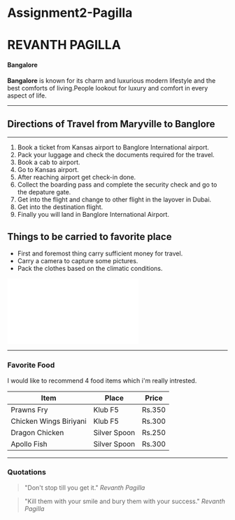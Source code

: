 # Assignment2-Pagilla
# REVANTH PAGILLA
#### Bangalore
 **Bangalore** is known for its charm and luxurious modern lifestyle and the best comforts of living.People lookout for luxury and comfort in every aspect of life.

 ---
 ## Directions of Travel from Maryville to Banglore
 ---
 1. Book a ticket from Kansas airport to Banglore International airport.
 2. Pack your luggage and check the documents required for the travel.
 3. Book a cab to airport.
 4. Go to Kansas airport.
 5. After reaching airport get check-in done.
 6. Collect the boarding pass and complete the security check and go to the depature gate.
 7. Get into the flight and change to other flight in the layover in Dubai.
 8. Get into the destination flight.
 9. Finally you will land in Banglore International Airport.

 ## Things to be carried to favorite place
 * First and foremost thing carry sufficient money for travel.
 * Carry a camera to capture some pictures.
 * Pack the clothes based on the climatic conditions.
 
![AboutMe](./AboutMe.md)


---
### Favorite Food

I would like to recommend 4 food items which i'm really intrested.

| Item | Place | Price |
| -----| ----- | ----- |
| Prawns Fry | Klub F5 | Rs.350 |
| Chicken Wings Biriyani | Klub F5| Rs.300 |
| Dragon Chicken | Silver Spoon | Rs.250 |
| Apollo Fish | Silver Spoon | Rs.300 |

---

### Quotations

> "Don't stop till you get it." *Revanth Pagilla*

> "Kill them with your smile and bury them with your success." *Revanth Pagilla*